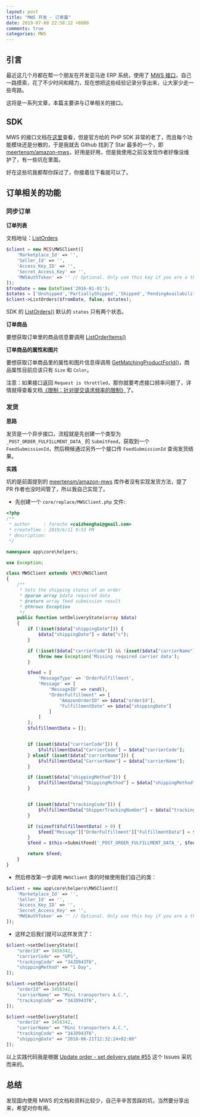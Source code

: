 ```yaml
---
layout: post
title: "MWS 开发 - 订单篇"
date: 2019-07-08 22:58:22 +0800
comments: true
categories: MWS
---
```


## 引言

最近这几个月都在帮一个朋友在开发亚马逊 ERP 系统，使用了 [MWS 接口](https://developer.amazonservices.com.cn/)，自己一路摸索，花了不少时间和精力，现在想把这些经验记录分享出来，让大家少走一些弯路。

这将是一系列文章，本篇主要讲与订单相关的接口。

<!--more-->

## SDK

MWS 的接口文档在[这里](http://docs.developer.amazonservices.com/zh_CN/orders/2013-09-01/Orders_Overview.html)查看，但是官方给的 PHP SDK 非常的老了，而且每个功能模块还是分散的，于是我就去 Github 找到了 Star 最多的一个，即 [meertensm/amazon-mws](https://github.com/meertensm/amazon-mws)，好用是好用，但是我使用之前没发现作者好像没维护了，有一些坑在里面。

好在这些坑我都帮你踩过了，你接着往下看就可以了。

## 订单相关的功能

### 同步订单

**订单列表**

文档地址：[ListOrders](http://docs.developer.amazonservices.com/zh_CN/orders/2013-09-01/Orders_ListOrders.html)

```php
$client = new MCS\MWSClient([
    'Marketplace_Id' => '',
    'Seller_Id' => '',
    'Access_Key_ID' => '',
    'Secret_Access_Key' => '',
    'MWSAuthToken' => '' // Optional. Only use this key if you are a third party user/developer
]);
$fromDate = new DateTime('2016-01-01');
$states = ['Unshipped','PartiallyShipped','Shipped','PendingAvailability','Pending','InvoiceUnconfirmed','Canceled','Unfulfillable'];
$client->ListOrders($fromDate, false, $states);
```

SDK 的 [ListOrders()](https://github.com/meertensm/amazon-mws/blob/master/src/MWSClient.php#L383) 默认的 `states` 只有两个状态。

**订单商品**

要想获取订单里的商品信息要调用 [ListOrderItems()](https://github.com/meertensm/amazon-mws/blob/master/src/MWSClient.php#L493) 

**订单商品的属性和图片**

要想获取订单商品里的属性和图片信息得调用 [GetMatchingProductForId()](https://github.com/meertensm/amazon-mws/blob/master/src/MWSClient.php#L553)，商品属性目前应该只有 `Size` 和 `Color`。

注意：如果接口返回 `Request is throttled`，那你就要考虑接口频率问题了，详情就得查看文档[《限制：针对提交请求频率的限制》](http://docs.developer.amazonservices.com/zh_CN/dev_guide/DG_Throttling.html)了。

### 发货

**思路**

发货是一个异步接口，流程就是先创建一个类型为 `_POST_ORDER_FULFILLMENT_DATA_` 的 `SubmitFeed`，获取到一个 `FeedSubmissionId`，然后稍候通过另外一个接口传 `FeedSubmissionId` 查询发货结果。

**实践**

坑的是前面提到的 [meertensm/amazon-mws](https://github.com/meertensm/amazon-mws) 库作者没有实现发货方法，提了 PR 作者也没时间管了，所以我自己实现了。

- 先创建一个 `core/replace/MWSClient.php` 文件:

```php
<?php
/**
 * author     : forecho <caizhenghai@gmail.com>
 * createTime : 2019/6/11 9:53 PM
 * description:
 */

namespace app\core\helpers;

use Exception;

class MWSClient extends \MCS\MWSClient
{
    /**
     * Sets the shipping status of an order
     * @param array $data required data
     * @return array feed submission result
     * @throws Exception
     */
    public function setDeliveryState(array $data)
    {
        if (!isset($data["shippingDate"])) {
            $data["shippingDate"] = date("c");
        }

        if (!isset($data["carrierCode"]) && !isset($data["carrierName"])) {
            throw new Exception('Missing required carrier data');
        }

        $feed = [
            'MessageType' => 'OrderFulfillment',
            'Message' => [
                'MessageID' => rand(),
                "OrderFulfillment" => [
                    "AmazonOrderID" => $data["orderId"],
                    "FulfillmentDate" => $data["shippingDate"]
                ]
            ]
        ];
        $fulfillmentData = [];


        if (isset($data["carrierCode"])) {
            $fulfillmentData["CarrierCode"] = $data["carrierCode"];
        } elseif (isset($data["carrierName"])) {
            $fulfillmentData["CarrierName"] = $data["carrierName"];
        }

        if (isset($data["shippingMethod"])) {
            $fulfillmentData["ShippingMethod"] = $data["shippingMethod"];
        }


        if (isset($data["trackingCode"])) {
            $fulfillmentData["ShipperTrackingNumber"] = $data["trackingCode"];
        }

        if (sizeof($fulfillmentData) > 0) {
            $feed["Message"]["OrderFulfillment"]["FulfillmentData"] = $fulfillmentData;
        }
        $feed = $this->SubmitFeed('_POST_ORDER_FULFILLMENT_DATA_', $feed);

        return $feed;
    }
}
```

- 然后修改第一步调用 `MWSClient` 类的时候使用我们自己的类：

```php
$client = new app\core\helpers\MWSClient([
    'Marketplace_Id' => '',
    'Seller_Id' => '',
    'Access_Key_ID' => '',
    'Secret_Access_Key' => '',
    'MWSAuthToken' => '' // Optional. Only use this key if you are a third party user/developer
]);
```


- 这样之后我们就可以这样发货了：

```php
$client->setDeliveryState([
    "orderId" => 3456342,
    "carrierCode" => "UPS",
    "trackingCode" => "34JD943T6",
    "shippingMethod" => "1 Day",
]);

$client->setDeliveryState([
    "orderId" => 3456342,
    "carrierName" => "Mini transporters A.C.",
    "trackingCode" => "34JD943T6",
]);

$client->setDeliveryState([
    "orderId" => 3456342,
    "carrierName" => "Mini transporters A.C.",
    "trackingCode" => "34JD943T6",
    "shippingDate" => "2018-06-21T12:32:24+02:00"
]);
```

以上实践代码我是根据 [Update order - set delivery state #55](https://github.com/meertensm/amazon-mws/issues/55) 这个 Issues 采坑而来的。

## 总结

发现国内使用 MWS 的文档和资料比较少，自己辛辛苦苦踩的坑，当然要分享出来，希望对你有用。